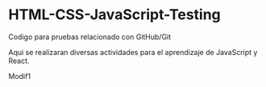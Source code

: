 # HTML-CSS-JavaScript-Testing

Codigo para pruebas relacionado con GitHub/Git

Aqui se realizaran diversas actividades para el aprendizaje de JavaScript y React.

Modif1